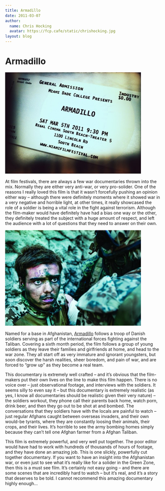 ```yaml
---
title: Armadillo
date: 2011-03-07
author:
  name: Chris Hocking
  avatar: https://fcp.cafe/static/chrishocking.jpg
layout: blog
---
```

# Armadillo

![](/static/blog/2011-03-armadillo_ticket-441x329.jpg "armadillo_ticket")

At film festivals, there are always a few war documentaries thrown into the mix. Normally they are either very anti-war, or very pro-solider. One of the reasons I really loved this film is that it wasn’t forcefully pushing an opinion either way – although there were definitely moments where it showed war in a very negative and horrible light, at other times, it really showcased the role of a soldier is being a vital role in the fight against terrorism. Although the film-maker would have definitely have had a bias one way or the other, they definitely treated the subject with a huge amount of respect, and left the audience with a lot of questions that they need to answer on their own.

![](/static/blog/2011-03-armadillo_frame-441x310.jpg "armadillo_frame")

Named for a base in Afghanistan, [Armadillo](http://www.imdb.com/title/tt1640680/ "IMDB") follows a troop of Danish soldiers serving as part of the international forces fighting against the Taliban. Covering a sixth month period, the film follows a group of young soldiers as they leave their families and girlfriends at home, and head to the war zone. They all start off as very immature and ignorant youngsters, but soon discover the harsh realities, sheer boredom, and pain of war, and are forced to “grow up” as they become a real team.

This documentary is extremely well crafted – and it’s obvious that the film-makers put their own lives on the line to make this film happen. There is no voice over – just observational footage, and interviews with the soldiers. It seems silly to even say it – but this documentary is extremely realistic (as yes, I know all documentaries should be realistic given their very nature) – the soldiers workout, they phone call their parents back home, watch porn, drink beer, and then they go out to be shot at and bombed. The conversations that they soldiers have with the locals are painful to watch – just regular Afghans caught between overseas invaders, and their own would-be tyrants, where they are constantly loosing their animals, their crops, and their lives. It’s horrible to see the army bombing homes simply because they can’t tell one Afghan farmer from a Afghan Taliban.

This film is extremely powerful, and very well put together. The poor editor would have had to work with hundreds of thousands of hours of footage, and they have done an amazing job. This is one slickly, powerfully cut together documentary. If you want to have an insight into the Afghanistan war, or even just to see what it’s really like for a solider in the Green Zone, then this is a must see film. It’s certainly not easy going – and there are some scenes that are incredibly hard to watch – but it’s real, and it’s a story that deserves to be told. I cannot recommend this amazing documentary highly enough…